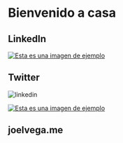 # Bienvenido a casa
## LinkedIn
[![Esta es una imagen de ejemplo](http://pngimg.com/uploads/linkedIn/linkedIn_PNG2.png)](https://linkedin.com/in/joel-pablo)
## Twitter
<img src="http://pngimg.com/uploads/linkedIn/linkedIn_PNG2.png" alt="linkedin" widht="200"/>

[![Esta es una imagen de ejemplo](https://images.vexels.com/media/users/3/137419/isolated/preview/b1a3fab214230557053ed1c4bf17b46c-logotipo-del-icono-de-twitter-by-vexels.png)](https://twitter.com/joel5vega)

## joelvega.me

